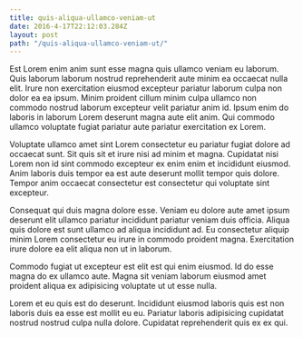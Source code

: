 ```yaml
---
title: quis-aliqua-ullamco-veniam-ut
date: 2016-4-17T22:12:03.284Z
layout: post
path: "/quis-aliqua-ullamco-veniam-ut/"
---
```


Est Lorem enim anim sunt esse magna quis ullamco veniam eu laborum. Quis laborum laborum nostrud reprehenderit aute minim ea occaecat nulla elit. Irure non exercitation eiusmod excepteur pariatur laborum culpa non dolor ea ea ipsum. Minim proident cillum minim culpa ullamco non commodo nostrud laborum excepteur velit pariatur anim id. Ipsum enim do laboris in laborum Lorem deserunt magna aute elit anim. Qui commodo ullamco voluptate fugiat pariatur aute pariatur exercitation ex Lorem.

Voluptate ullamco amet sint Lorem consectetur eu pariatur fugiat dolore ad occaecat sunt. Sit quis sit et irure nisi ad minim et magna. Cupidatat nisi Lorem non id sint commodo excepteur ex enim enim et incididunt eiusmod. Anim laboris duis tempor ea est aute deserunt mollit tempor quis dolore. Tempor anim occaecat consectetur est consectetur qui voluptate sint excepteur.

Consequat qui duis magna dolore esse. Veniam eu dolore aute amet ipsum deserunt elit ullamco pariatur incididunt pariatur veniam duis officia. Aliqua quis dolore est sunt ullamco ad aliqua incididunt ad. Eu consectetur aliquip minim Lorem consectetur eu irure in commodo proident magna. Exercitation irure dolore ea elit aliqua non ut in laborum.

Commodo fugiat ut excepteur est elit est qui enim eiusmod. Id do esse magna do ex ullamco aute. Magna sit veniam laborum eiusmod amet proident aliqua ex adipisicing voluptate ut ut esse nulla.

Lorem et eu quis est do deserunt. Incididunt eiusmod laboris quis est non laboris duis ea esse est mollit eu eu. Pariatur laboris adipisicing cupidatat nostrud nostrud culpa nulla dolore. Cupidatat reprehenderit quis ex ex qui.